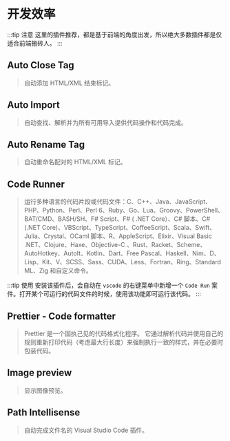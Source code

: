 # 开发效率

:::tip 注意
这里的插件推荐，都是基于前端的角度出发，所以绝大多数插件都是仅适合前端搬砖人。
:::

## Auto Close Tag

> 自动添加 HTML/XML 结束标记。

## Auto Import

> 自动查找、解析并为所有可用导入提供代码操作和代码完成。

## Auto Rename Tag

> 自动重命名配对的 HTML/XML 标记。

## Code Runner

> 运行多种语言的代码片段或代码文件：C、C++、Java、JavaScript、PHP、Python、Perl、Perl 6、Ruby、Go、Lua、Groovy、PowerShell、BAT/CMD、BASH/SH、F# Script、F# ( .NET Core）、C# 脚本、C# (.NET Core)、VBScript、TypeScript、CoffeeScript、Scala、Swift、Julia、Crystal、OCaml 脚本、R、AppleScript、Elixir、Visual Basic .NET、Clojure、Haxe、Objective-C 、Rust、Racket、Scheme、AutoHotkey、AutoIt、Kotlin、Dart、Free Pascal、Haskell、Nim、D、Lisp、Kit、V、SCSS、Sass、CUDA、Less、Fortran、Ring、Standard ML、Zig 和自定义命令。

:::tip 使用
安装该插件后，会自动在 `vscode` 的右键菜单中新增一个 `Code Run` 案件。打开某个可运行的代码文件的时候，使用该功能即可运行该代码。
:::

## Prettier - Code formatter

> Prettier 是一个固执己见的代码格式化程序。 它通过解析代码并使用自己的规则重新打印代码（考虑最大行长度）来强制执行一致的样式，并在必要时包装代码。

## Image preview

> 显示图像预览。

## Path Intellisense

> 自动完成文件名的 Visual Studio Code 插件。
